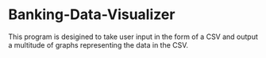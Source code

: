 # Banking-Data-Visualizer
This program is desigined to take user input in the form of a CSV and output a multitude of graphs representing the data in the CSV.
